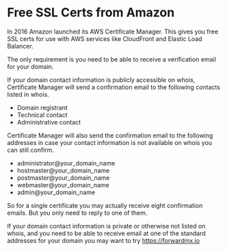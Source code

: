 # Free SSL Certs from Amazon

In 2016 Amazon launched its AWS Certificate Manager. This gives you free
SSL certs for use with AWS services like CloudFront and Elastic Load Balancer.

The only requirement is you need to be able to receive a verification email
for your domain.

If your domain contact information is publicly accessible on whois,
Certificate Manager will send a confirmation email to the following
contacts listed in whois.

* Domain registrant
* Technical contact
* Administrative contact

Certificate Manager will also send the confirmation email to the following
addresses in case your contact information is not available on whois
you can still confirm.

* administrator@your_domain_name
* hostmaster@your_domain_name
* postmaster@your_domain_name
* webmaster@your_domain_name
* admin@your_domain_name

So for a single certificate you may actually receive eight confirmation 
emails. But you only need to reply to one of them.

If your domain contact information is private or otherwise not listed
on whois, and you need to 
be able to receive email at one of the standard addresses for your
domain you may want to try https://forwardmx.io
